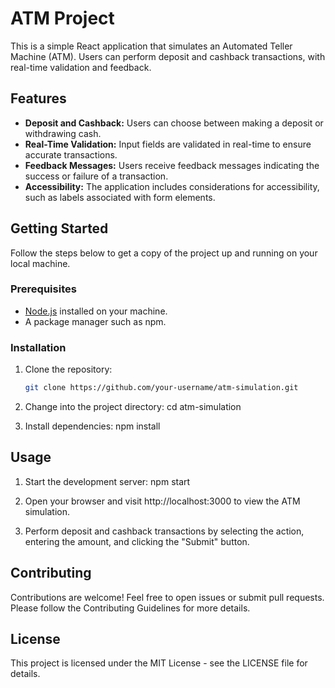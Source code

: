 # ATM Project

This is a simple React application that simulates an Automated Teller Machine (ATM). Users can perform deposit and cashback transactions, with real-time validation and feedback.



## Features

- **Deposit and Cashback:** Users can choose between making a deposit or withdrawing cash.
- **Real-Time Validation:** Input fields are validated in real-time to ensure accurate transactions.
- **Feedback Messages:** Users receive feedback messages indicating the success or failure of a transaction.
- **Accessibility:** The application includes considerations for accessibility, such as labels associated with form elements.

## Getting Started

Follow the steps below to get a copy of the project up and running on your local machine.

### Prerequisites

- [Node.js](https://nodejs.org/) installed on your machine.
- A package manager such as npm.

### Installation

1. Clone the repository:

   ```bash
   git clone https://github.com/your-username/atm-simulation.git
   

2. Change into the project directory:
cd atm-simulation

3. Install dependencies:
npm install

## Usage
1. Start the development server:
npm start

2. Open your browser and visit http://localhost:3000 to view the ATM simulation.

3. Perform deposit and cashback transactions by selecting the action, entering the amount, and clicking the "Submit" button.

## Contributing
Contributions are welcome! Feel free to open issues or submit pull requests. Please follow the Contributing Guidelines for more details.

## License
This project is licensed under the MIT License - see the LICENSE file for details.
